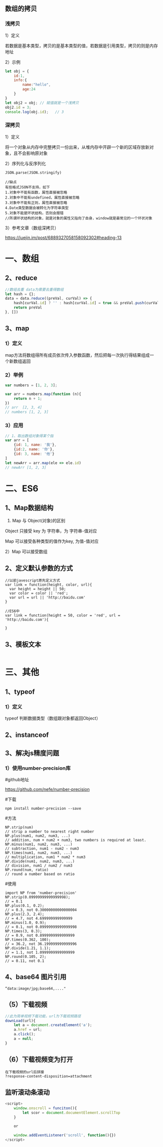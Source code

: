 ## 数组的拷贝

### 浅拷贝

1）定义

若数据是基本类型，拷贝的是基本类型的值，若数据是引用类型，拷贝的则是内存地址

2）示例

```js
let obj = {
    id:1,
    info:{
        name:"hello",
        age:24
    }
}
let obj2 = obj; // 赋值就是一个浅拷贝
obj2.id = 3;
console.log(obj.id);   // 3
```

### 深拷贝

1）定义

将一个对象从内存中完整拷贝一份出来，从堆内存中开辟一个新的区域存放新对象，且不会影响原对象

2）序列化与反序列化

```
JSON.parse(JSON.stringify)

//缺点
有些格式JSON不支持，如下
1.对象中不能有函数，属性直接被忽略
2.对象中不能有undefined，属性直接被忽略
3.对象中不能有正则，属性直接被忽略
4.Date类型数据会被转化为字符串类型
5.对象不能是环状结构，否则会报错
//所谓环状结构的对象，就是对象的属性又指向了自身，window就是最常见的一个环状对象
```

3）参考文章（数组深拷贝）

https://juejin.im/post/6889327058158092302#heading-13

# 一、数组

## 2、reduce

```js
//数组去重 data为需要去重得数组
let hash = {}; 
data = data.reduce((preVal, curVal) => {
	hash[curVal.id] ? '' : hash[curVal.id] = true && preVal.push(curVal); 
	return preVal 
}, [])
```

## 3、map

### 1）定义

map方法将数组得所有成员依次传入参数函数，然后把每一次执行得结果组成一个新数组返回

### 2）举例

```js
var numbers = [1, 2, 3];

var arr = numbers.map(function (n){
    return n + 1;
})
// arr  [2, 3, 4]
// numbers [1, 2, 3]
```

### 3）应用

```js
// 1、取出数组对象得某个指
var arr = [
    {id: 1, name: '我'}, 
    {id:2, name: '你'},
    {id: 3, name: '他'}
]
let newArr = arr.map(ele => ele.id)
// newArr [1, 2, 3]
```



# 二、ES6

## 1、Map数据结构

1) Map 与 Object(对象)的区别

Object 只接受 key 为 字符串，为 字符串-值对应

Map 可以接受各种类型的值作为key, 为值-值对应

2）Map 可以接受数组

## 2、定义默认参数的方式

```
//以前javescript原先定义方式
var link = function(height, color, url){
  var height = height || 50;
  var color = color || 'red';
  var url = url || 'http://baidu.com'
}

//ES6中
var link = function(height = 50, color = 'red', url = 'http://baidu.com'){

}
```

## 3、模板文本

```

```

# 三、其他

## 1、typeof

### 1）定义

typeof 判断数据类型（数组跟对象都返回Object）

## 2、**instanceof**

## 3、解决js精度问题

### 1）使用number-precision库

#github地址

https://github.com/nefe/number-precision

#下载

```
npm install number-precision --save
```

#方法

```
NP.strip(num)         
// strip a number to nearest right number
NP.plus(num1, num2, num3, ...)   
// addition, num + num2 + num3, two numbers is required at least.
NP.minus(num1, num2, num3, ...)  
// subtraction, num1 - num2 - num3
NP.times(num1, num2, num3, ...)  
// multiplication, num1 * num2 * num3
NP.divide(num1, num2, num3, ...) 
// division, num1 / num2 / num3
NP.round(num, ratio)  
// round a number based on ratio
```

#使用

```
import NP from 'number-precision'
NP.strip(0.09999999999999998); 
// = 0.1
NP.plus(0.1, 0.2);             
// = 0.3, not 0.30000000000000004
NP.plus(2.3, 2.4);             
// = 4.7, not 4.699999999999999
NP.minus(1.0, 0.9);            
// = 0.1, not 0.09999999999999998
NP.times(3, 0.3);              
// = 0.9, not 0.8999999999999999
NP.times(0.362, 100);          
// = 36.2, not 36.199999999999996
NP.divide(1.21, 1.1);          
// = 1.1, not 1.0999999999999999
NP.round(0.105, 2);            
// = 0.11, not 0.1
```

## 4、base64 图片引用

```
“data:image/jpg;base64,...."
```

## （5）下载视频

```js
//此为简单视频下载功能，url为下载视频路径
downLoad(url){
	let a = document.createElement('a');
	a.href = url;
	a.click();
	a = null;
}
```

## （6）下载视频变为打开

```
在下载视频的url后拼接 
?response-content-disposition=attachment
```

## 监听滚动条滚动

```js
<script>
    window.onscroll = funciton(){
    	let scor = document.documentElement.scrollTop
	}

	or
    
    window.addEventListener('scroll', function(){})
</script>
```

